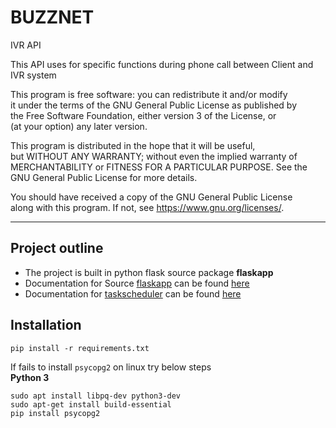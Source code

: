 # BUZZNET

IVR API

This API uses for specific functions during phone call between Client and IVR system  

This program is free software: you can redistribute it and/or modify  
it under the terms of the GNU General Public License as published by  
the Free Software Foundation, either version 3 of the License, or  
(at your option) any later version.  

This program is distributed in the hope that it will be useful,  
but WITHOUT ANY WARRANTY; without even the implied warranty of  
MERCHANTABILITY or FITNESS FOR A PARTICULAR PURPOSE.  See the  
GNU General Public License for more details.  

You should have received a copy of the GNU General Public License  
along with this program.  If not, see <https://www.gnu.org/licenses/>.  
************************************************************************************

## Project outline
* The project is built in python flask source package **flaskapp**
* Documentation for Source [flaskapp](flaskapp/) can be found [here](flaskapp/README.md)
* Documentation for [taskscheduler](taskscheduler/) can be found [here](taskscheduler/README.md)

## Installation
```
pip install -r requirements.txt

```
If fails to install ```psycopg2``` on linux try below steps  
**Python 3**
```
sudo apt install libpq-dev python3-dev
sudo apt-get install build-essential
pip install psycopg2
```